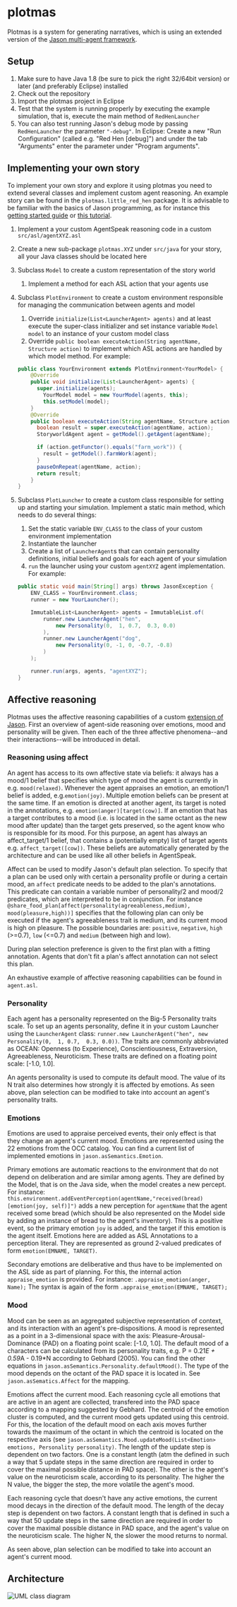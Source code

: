 # plotmas
Plotmas is a system for generating narratives, which is using an extended version of the [Jason multi-agent framework](https://github.com/cartisan/jason/tree/o3a).

## Setup
1. Make sure to have Java 1.8 (be sure to pick the right 32/64bit version) or later (and preferably Eclipse) installed
1. Check out the repository
1. Import the plotmas project in Eclipse
1. Test that the system is running properly by executing the example simulation, that is, execute the main method of `RedHenLauncher`
1. You can also test running Jason's debug mode by passing `RedHenLauncher` the parameter `"-debug"`. In Eclipse: Create a new "Run Configuration" (called e.g. "Red Hen [debug]") and under the tab "Arguments" enter the parameter under "Program arguments".

## Implementing your own story
To implement your own story and explore it using plotmas you need to extend several classes and implement custom agent reasoning. An example story can be found in the `plotmas.little_red_hen` package. It is advisable to be familiar with the basics of Jason programming, as for instance this [getting started guide](http://jason.sourceforge.net/mini-tutorial/getting-started/#_an_example_with_environment) or [this tutorial](http://jason.sourceforge.net/Jason.pdf).
1. Implement a your custom AgentSpeak reasoning code in a custom `src/asl/agentXYZ.asl`
1. Create a new sub-package `plotmas.XYZ` under `src/java` for your story, all your Java classes should be located here
1. Subclass `Model` to create a custom representation of the story world
   1. Implement a method for each ASL action that your agents use
1. Subclass `PlotEnvironment` to create a custom environment responsible for managing the communication between agents and model
   1. Override `initialize(List<LauncherAgent> agents)` and at least execute the super-class initializer and set instance variable `Model model` to an instance of your custom model class
   1. Override `public boolean executeAction(String agentName, Structure action)` to implement which ASL actions are handled by which model method. For example:
	
    ```java
    public class YourEnvironment extends PlotEnvironment<YourModel> {
        @Override
        public void initialize(List<LauncherAgent> agents) {
          super.initialize(agents);
            YourModel model = new YourModel(agents, this);
            this.setModel(model);
        }
        @Override
        public boolean executeAction(String agentName, Structure action) {
          boolean result = super.executeAction(agentName, action);
          StoryworldAgent agent = getModel().getAgent(agentName);

          if (action.getFunctor().equals("farm_work")) {
            result = getModel().farmWork(agent);
          }
          pauseOnRepeat(agentName, action);
          return result;
        }
    }
    ```
    
1. Subclass `PlotLauncher` to create a custom class responsible for setting up and starting your simulation. Implement a static main method, which needs to do several things:
   1. Set the static variable `ENV_CLASS` to the class of your custom environment implementation
   1. Instantiate the launcher
   1. Create a list of `LauncherAgent`s that can contain personality definitions, initial beliefs and goals for each agent of your simulation
   1. `run` the launcher using your custom `agentXYZ` agent implementation. For example:
   
	```java
	public static void main(String[] args) throws JasonException {
    	ENV_CLASS = YourEnvironment.class;
    	runner = new YourLauncher();

		ImmutableList<LauncherAgent> agents = ImmutableList.of(
      		runner.new LauncherAgent("hen",
        		new Personality(0,  1, 0.7,  0.3, 0.0)
      		),
      		runner.new LauncherAgent("dog",
        		new Personality(0, -1, 0, -0.7, -0.8)
      		)
    	);

		runner.run(args, agents, "agentXYZ");
	}
    ```
    
## Affective reasoning
Plotmas uses the affective reasoning capabilities of a custom [extension of Jason](https://github.com/cartisan/jason/tree/o3a). First an overview of agent-side reasoning over emotions, mood and personality will be given. Then each of the three affective phenomena--and their interactions--will be introduced in detail.

### Reasoning using affect
An agent has access to its own affective state via beliefs: it always has a mood/1 belief that specifies which type of mood the agent is currently in e.g. `mood(relaxed)`. 
Whenever the agent appraises an emotion, an emotion/1 belief is added, e.g.`emotion(joy)`. Multiple emotion beliefs can be present at the same time. If an emotion is directed at another agent, its target is noted in the annotations, e.g. `emotion(anger)[target(cow)]`. If an emotion that has a target contributes to a mood (i.e. is located in the same octant as the new mood after update) than the target gets preserved, so the agent know who is responsible for its mood. For this purpose, an agent has always an affect\_target/1 belief, that contains a (potentially empty) list of target agents e.g. `affect_target([cow])`. These beliefs are automatically generated by the architecture and can be used like all other beliefs in AgentSpeak.

Affect can be used to modify Jason's default plan selection. To specify that a plan can be used only with certain a personality profile or during a certain mood, an `affect` predicate needs to be added to the plan's annotations. This predicate can contain a variable number of personality/2 and mood/2 predicates, which are interpreted to be in conjunction. For instance `@share_food_plan[affect(personality(agreeableness,medium), mood(pleasure,high))]` specifies that the following plan can only be executed if the agent's agreeableness trait is medium, and its current mood is high on pleasure. The possible boundaries are: `positive`, `negative`, `high` (>=0.7), `low` (<=0.7) and `medium` (between high and low).

During plan selection preference is given to the first plan with a fitting annotation. Agents that don't fit a plan's affect annotation can not select this plan.

An exhaustive example of affective reasoning capabilities can be found in `agent.asl`.


### Personality
Each agent has a personality represented on the Big-5 Personality traits scale. To set up an agents personality, define it in your custom Launcher using the `LauncherAgent` class:
`runner.new LauncherAgent("hen", new Personality(0,  1, 0.7,  0.3, 0.0))`. The traits are commonly abbreviated as OCEAN: Openness (to Experience), Conscientiousness, Extraversion, Agreeableness, Neuroticism.
These traits are defined on a floating point scale: [-1.0, 1.0]. 

An agents personality is used to compute its default mood. The value of its N trait also determines how strongly it is affected by emotions.
As seen above, plan selection can be modified to take into account an agent's personality traits. 

### Emotions
Emotions are used to appraise perceived events, their only effect is that they change an agent's current mood. Emotions are represented using the 22 emotions from the OCC catalog. You can find a current list of implemented emotions in `jason.asSemantics.Emotion`.

Primary emotions are automatic reactions to the environment that do not depend on deliberation and are similar among agents. They are defined by the Model, that is on the Java side, when the model creates a new percept. For instance:
`this.environment.addEventPerception(agentName,"received(bread)[emotion(joy, self)]")` adds a new perception for `agentName` that the agent received some bread (which should be also represented on the Model side by adding an instance of bread to the agent's inventory). This is a positive event, so the primary emotion `joy` is added, and the target if this emotion is the agent itself.
Emotions here are added as ASL Annotations to a perception literal. They are represented as ground 2-valued predicates of form `emotion(EMNAME, TARGET)`.

Secondary emotions are deliberative and thus have to be implemented on the ASL side as part of planning. For this, the internal action `appraise_emotion` is provided. For instance: `.appraise_emotion(anger, Name);` The syntax is again of the form `.appraise_emotion(EMNAME, TARGET);`

### Mood
Mood can be seen as an aggregated subjective representation of context, and its interaction with an agent's pre-dispositions. A mood is represented as a point in a 3-dimensional space with the axis: Pleasure-Arousal-Dominance (PAD) on a floating point scale: [-1.0, 1.0]. The default mood of a characters can be calculated from its personality traits, e.g. P = 0.21*E + 0.59*A - 0.19*N according to Gebhard (2005). You can find the other equations in `jason.asSemantics.Personality.defaultMood()`. The type of the mood depends on the octant of the PAD space it is located in. See `jason.asSematics.Affect` for the mapping.

Emotions affect the current mood. Each reasoning cycle all emotions that are active in an agent are collected, transfered into the PAD space according to a mapping suggested by Gebhard. The centroid of the emotion cluster is computed, and the current mood gets updated using this centroid. For this, the location of the default mood on each axis moves further towards the maximum of the octant in which the centroid is located on the respective axis (see `jason.asSemantics.Mood.updateMood(List<Emotion> emotions, Personality personality)`.
The length of the update step is dependent on two factors. One is a constant length (atm the defined in such a way that 5 update steps in the same direction are required in order to cover the maximal possible distance in PAD space). The other is the agent's value on the neuroticism scale, according to its personality. The higher the N value, the bigger the step, the more volatile the agent's mood.

Each reasoning cycle that doesn't have any active emotions, the current mood decays in the direction of the default mood. The length of the decay step is dependent on two factors. A constant length that is defined in such a way that 50 update steps in the same direction are required in order to cover the maximal possible distance in PAD space, and the agent's value on the neuroticism scale. The higher N, the slower the mood returns to normal.

As seen above, plan selection can be modified to take into account an agent's current mood. 

## Architecture
![UML class diagram](/overview_class-diagram.jpg)
